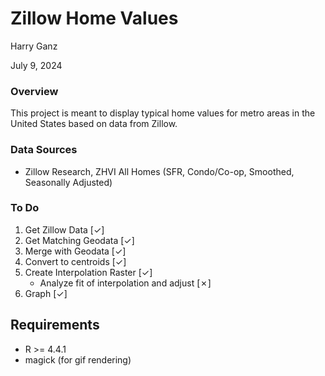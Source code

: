 # Zillow Home Values

Harry Ganz

July 9, 2024

### Overview

This project is meant to display typical home values for metro areas in the United States based on data from Zillow. 

### Data Sources

* Zillow Research, ZHVI All Homes (SFR, Condo/Co-op, Smoothed, Seasonally Adjusted)

### To Do

1. Get Zillow Data [✓]
2. Get Matching Geodata [✓]
3. Merge with Geodata [✓] 
4. Convert to centroids [✓] 
5. Create Interpolation Raster [✓]
    * Analyze fit of interpolation and adjust [✗]
6. Graph [✓]

## Requirements

* R >= 4.4.1
* magick (for gif rendering)


